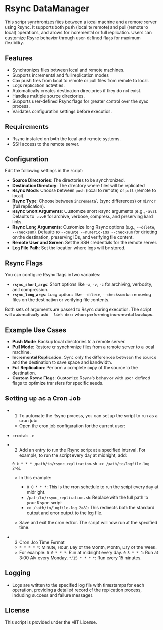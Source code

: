 # Rsync DataManager

This script synchronizes files between a local machine and a remote server using Rsync. It supports both push (local to remote) and pull (remote to local) operations, and allows for incremental or full replication. Users can customize Rsync behavior through user-defined flags for maximum flexibility.

## Features

- Synchronizes files between local and remote machines.
- Supports incremental and full replication modes.
- Can push files from local to remote or pull files from remote to local.
- Logs replication activities.
- Automatically creates destination directories if they do not exist.
- Handles multiple source directories.
- Supports user-defined Rsync flags for greater control over the sync process.
- Validates configuration settings before execution.

## Requirements

- Rsync installed on both the local and remote systems.
- SSH access to the remote server.

## Configuration

Edit the following settings in the script:

- **Source Directories**: The directories to be synchronized.
- **Destination Directory**: The directory where files will be replicated.
- **Rsync Mode**: Choose between `push` (local to remote) or `pull` (remote to local).
- **Rsync Type**: Choose between `incremental` (sync differences) or `mirror` (full replication).
- **Rsync Short Arguments**: Customize short Rsync arguments (e.g., `-avz`). Defaults to `-avzH` for archive, verbose, compress, and preserving hard links.
- **Rsync Long Arguments**: Customize long Rsync options (e.g., `--delete`, `--checksum`). Defaults to `--delete --numeric-ids --checksum` for deleting on the destination, preserving IDs, and verifying file content.
- **Remote User and Server**: Set the SSH credentials for the remote server.
- **Log File Path**: Set the location where logs will be stored.

## Rsync Flags

You can configure Rsync flags in two variables:

- **`rsync_short_args`**: Short options like `-a`, `-v`, `-z` for archiving, verbosity, and compression.
- **`rsync_long_args`**: Long options like `--delete`, `--checksum` for removing files on the destination or verifying file contents.

Both sets of arguments are passed to Rsync during execution. The script will automatically add `--link-dest` when performing incremental backups.

## Example Use Cases

- **Push Mode**: Backup local directories to a remote server.
- **Pull Mode**: Restore or synchronize files from a remote server to a local machine.
- **Incremental Replication**: Sync only the differences between the source and the destination to save space and bandwidth.
- **Full Replication**: Perform a complete copy of the source to the destination.
- **Custom Rsync Flags**: Customize Rsync’s behavior with user-defined flags to optimize transfers for specific needs.

## Setting up as a Cron Job

- 1. To automate the Rsync process, you can set up the script to run as a cron job:

    - Open the cron job configuration for the current user:

- `crontab -e`

- 2. Add an entry to run the Rsync script at a specified interval. For example, to run the script every day at midnight, add:

    `0 0 * * * /path/to/rsync_replication.sh >> /path/to/logfile.log 2>&1`

    - In this example:
        - `0 0 * * *`: This is the cron schedule to run the script every day at midnight.
        - `/path/to/rsync_replication.sh`: Replace with the full path to your Rsync script.
        - `>> /path/to/logfile.log 2>&1`: This redirects both the standard output and error output to the log file.

    - Save and exit the cron editor. The script will now run at the specified time.

- 3. Cron Job Time Format

    - `* * * * *`: Minute, Hour, Day of the Month, Month, Day of the Week.
    - For example:
        `0 0 * * *`: Run at midnight every day.
        `0 3 * * 1`: Run at 3:00 AM every Monday.
        `*/15 * * * *`: Run every 15 minutes.

## Logging

- Logs are written to the specified log file with timestamps for each operation, providing a detailed record of the replication process, including success and failure messages.

## License

This script is provided under the MIT License.
